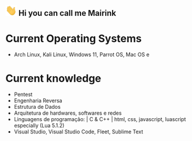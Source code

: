 <h2><img src="https://raw.githubusercontent.com/ABSphreak/ABSphreak/master/gifs/Hi.gif" height="30px"> Hi you can call me Mairink </h2>

# Current Operating Systems
- Arch Linux, Kali Linux, Windows 11, Parrot OS, Mac OS e 

# Current knowledge
  - Pentest
  - Engenharia Reversa
  - Estrutura de Dados
  - Arquitetura de hardwares, softwares e redes
  - Linguagens de programação: | C & C++ | html, css, javascript, luascript especially (Lua 5.1.2)
  - Visual Studio, Visual Studio Code, Fleet, Sublime Text
